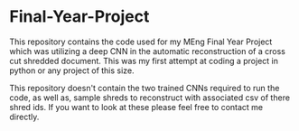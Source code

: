 # Final-Year-Project
This repository contains the code used for my MEng Final Year Project which was utilizing a deep CNN in the automatic reconstruction 
of a cross cut shredded document. This was my first attempt at coding a project in python or any project of this size.

This repository doesn't contain the two trained CNNs required to run the code, as well as, sample shreds to reconstruct with associated
csv of there shred ids.
If you want to look at these please feel free to contact me directly.

